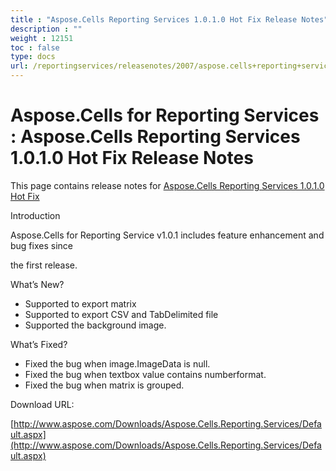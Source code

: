 ```yaml
---
title : "Aspose.Cells Reporting Services 1.0.1.0 Hot Fix Release Notes" 
description : "" 
weight : 12151 
toc : false
type: docs
url: /reportingservices/releasenotes/2007/aspose.cells+reporting+services+1.0.1.0+hot+fix+release+notes/
---
```


# Aspose.Cells for Reporting Services : Aspose.Cells Reporting Services 1.0.1.0 Hot Fix Release Notes


This page contains release notes for [Aspose.Cells Reporting Services 1.0.1.0 Hot Fix](http://www.aspose.com/downloads/cells/reportingservices/new-releases/aspose.cells-reporting-services-1.0.1.0-hot-fix/)

Introduction

Aspose.Cells for Reporting Service v1.0.1 includes feature enhancement and bug fixes since

the first release.

What’s New?

*   Supported to export matrix
*   Supported to export CSV and TabDelimited file
*   Supported the background image.

What’s Fixed?

*   Fixed the bug when image.ImageData is null.
*   Fixed the bug when textbox value contains numberformat.
*   Fixed the bug when matrix is grouped.

Download URL:

[http://www.aspose.com/Downloads/Aspose.Cells.Reporting.Services/Default.aspx](http://www.aspose.com/Downloads/Aspose.Cells.Reporting.Services/Default.aspx)


